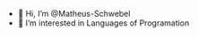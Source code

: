- 👋 Hi, I’m @Matheus-Schwebel
- 👀 I’m interested in Languages of Programation
<!-- - 🌱 I’m currently learning Python, R and Web -->
